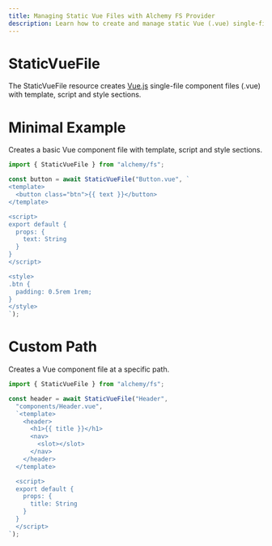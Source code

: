 ```yaml
---
title: Managing Static Vue Files with Alchemy FS Provider
description: Learn how to create and manage static Vue (.vue) single-file components with proper formatting using Alchemy's FS provider.
---
```


# StaticVueFile

The StaticVueFile resource creates [Vue.js](https://vuejs.org/) single-file component files (.vue) with template, script and style sections.

# Minimal Example

Creates a basic Vue component file with template, script and style sections.

```ts
import { StaticVueFile } from "alchemy/fs";

const button = await StaticVueFile("Button.vue", `
<template>
  <button class="btn">{{ text }}</button>
</template>

<script>
export default {
  props: {
    text: String
  }
}
</script>

<style>
.btn {
  padding: 0.5rem 1rem;
}
</style>
`);
```

# Custom Path

Creates a Vue component file at a specific path.

```ts
import { StaticVueFile } from "alchemy/fs";

const header = await StaticVueFile("Header", 
  "components/Header.vue",
  `<template>
    <header>
      <h1>{{ title }}</h1>
      <nav>
        <slot></slot>
      </nav>
    </header>
  </template>

  <script>
  export default {
    props: {
      title: String
    }
  }
  </script>
`);
```